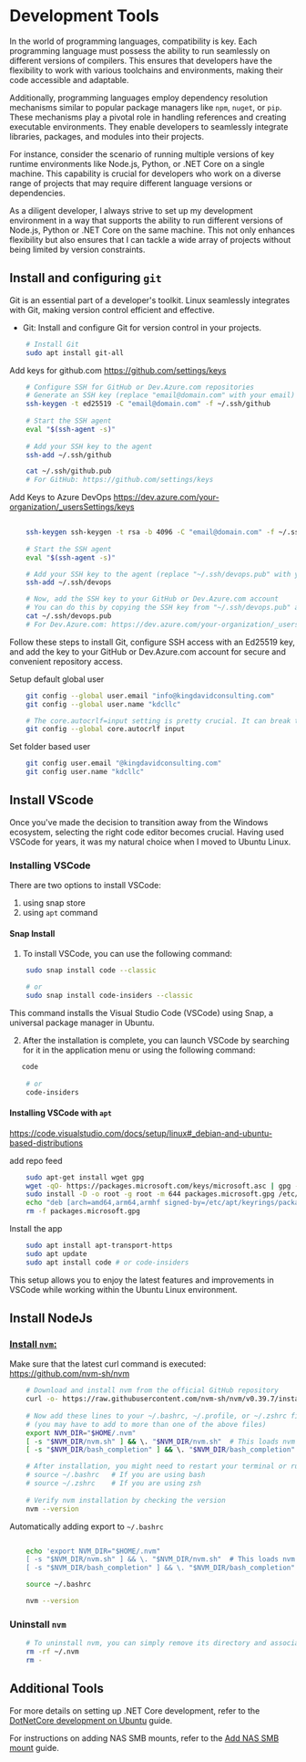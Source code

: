 # Development Tools

In the world of programming languages, compatibility is key. Each programming language must possess the ability to run seamlessly on different versions of compilers. This ensures that developers have the flexibility to work with various toolchains and environments, making their code accessible and adaptable.

Additionally, programming languages employ dependency resolution mechanisms similar to popular package managers like `npm`, `nuget`, or `pip`. These mechanisms play a pivotal role in handling references and creating executable environments. They enable developers to seamlessly integrate libraries, packages, and modules into their projects.

For instance, consider the scenario of running multiple versions of key runtime environments like Node.js, Python, or .NET Core on a single machine. This capability is crucial for developers who work on a diverse range of projects that may require different language versions or dependencies.

As a diligent developer, I always strive to set up my development environment in a way that supports the ability to run different versions of Node.js, Python or .NET Core on the same machine. This not only enhances flexibility but also ensures that I can tackle a wide array of projects without being limited by version constraints.

## Install and configuring `git`

Git is an essential part of a developer's toolkit. Linux seamlessly integrates with Git, making version control efficient and effective.

* Git: Install and configure Git for version control in your projects.

```bash
    # Install Git
    sudo apt install git-all
```

Add keys for github.com <https://github.com/settings/keys>

```bash
    # Configure SSH for GitHub or Dev.Azure.com repositories
    # Generate an SSH key (replace "email@domain.com" with your email)
    ssh-keygen -t ed25519 -C "email@domain.com" -f ~/.ssh/github
    
    # Start the SSH agent
    eval "$(ssh-agent -s)"
    
    # Add your SSH key to the agent
    ssh-add ~/.ssh/github

    cat ~/.ssh/github.pub
    # For GitHub: https://github.com/settings/keys

```

Add Keys to Azure DevOps  <https://dev.azure.com/your-organization/_usersSettings/keys>

```bash
    
    ssh-keygen ssh-keygen -t rsa -b 4096 -C "email@domain.com" -f ~/.ssh/devops
 
    # Start the SSH agent
    eval "$(ssh-agent -s)"

    # Add your SSH key to the agent (replace "~/.ssh/devops.pub" with your actual key path)
    ssh-add ~/.ssh/devops

    # Now, add the SSH key to your GitHub or Dev.Azure.com account
    # You can do this by copying the SSH key from "~/.ssh/devops.pub" and adding it to your account settings.
    cat ~/.ssh/devops.pub
    # For Dev.Azure.com: https://dev.azure.com/your-organization/_usersSettings/keys
```

Follow these steps to install Git, configure SSH access with an Ed25519 key, and add the key to your GitHub or Dev.Azure.com account for secure and convenient repository access.

Setup default global user

```bash
    git config --global user.email "info@kingdavidconsulting.com"
    git config --global user.name "kdcllc"

    # The core.autocrlf=input setting is pretty crucial. It can break things you install over git (like rbenv).
    git config --global core.autocrlf input

```

Set folder based user

```bash
    git config user.email "@kingdavidconsulting.com"
    git config user.name "kdcllc"

```

## Install VScode

Once you've made the decision to transition away from the Windows ecosystem, selecting the right code editor becomes crucial. Having used VSCode for years, it was my natural choice when I moved to Ubuntu Linux.

### Installing VSCode

There are two options to install VSCode:

1. using snap store
2. using `apt` command

#### Snap Install

1. To install VSCode, you can use the following command:

```bash
    sudo snap install code --classic

    # or 
    sudo snap install code-insiders --classic
```

   This command installs the Visual Studio Code (VSCode) using Snap, a universal package manager in Ubuntu.

2. After the installation is complete, you can launch VSCode by searching for it in the application menu or using the following command:

```bash
   code
    
    # or 
    code-insiders
```

#### Installing VSCode with `apt`

<https://code.visualstudio.com/docs/setup/linux#_debian-and-ubuntu-based-distributions>

add repo feed

```bash
    sudo apt-get install wget gpg
    wget -qO- https://packages.microsoft.com/keys/microsoft.asc | gpg --dearmor > packages.microsoft.gpg
    sudo install -D -o root -g root -m 644 packages.microsoft.gpg /etc/apt/keyrings/packages.microsoft.gpg
    echo "deb [arch=amd64,arm64,armhf signed-by=/etc/apt/keyrings/packages.microsoft.gpg] https://packages.microsoft.com/repos/code stable main" |sudo tee /etc/apt/sources.list.d/vscode.list > /dev/null
    rm -f packages.microsoft.gpg
```

Install the app

```bash
    sudo apt install apt-transport-https
    sudo apt update
    sudo apt install code # or code-insiders
```

This setup allows you to enjoy the latest features and improvements in VSCode while working within the Ubuntu Linux environment.

## Install NodeJs

### [Install `nvm`:](https://github.com/nvm-sh/nvm)

Make sure that the latest curl command is executed: <https://github.com/nvm-sh/nvm>

```bash
    # Download and install nvm from the official GitHub repository
    curl -o- https://raw.githubusercontent.com/nvm-sh/nvm/v0.39.7/install.sh | bash
   
    # Now add these lines to your ~/.bashrc, ~/.profile, or ~/.zshrc file to have it automatically sourced upon login: 
    # (you may have to add to more than one of the above files)
    export NVM_DIR="$HOME/.nvm"
    [ -s "$NVM_DIR/nvm.sh" ] && \. "$NVM_DIR/nvm.sh"  # This loads nvm
    [ -s "$NVM_DIR/bash_completion" ] && \. "$NVM_DIR/bash_completion"  # This loads nvm bash_completion

    # After installation, you might need to restart your terminal or run:
    # source ~/.bashrc   # If you are using bash
    # source ~/.zshrc    # If you are using zsh
    
    # Verify nvm installation by checking the version
    nvm --version
```

Automatically adding export to `~/.bashrc`

```bash

    echo 'export NVM_DIR="$HOME/.nvm"
    [ -s "$NVM_DIR/nvm.sh" ] && \. "$NVM_DIR/nvm.sh"  # This loads nvm
    [ -s "$NVM_DIR/bash_completion" ] && \. "$NVM_DIR/bash_completion"  # This loads nvm bash_completion' >> ~/.bashrc

    source ~/.bashrc

    nvm --version
```

### Uninstall `nvm`

```bash
    # To uninstall nvm, you can simply remove its directory and associated files
    rm -rf ~/.nvm
    rm -
```

## Additional Tools

For more details on setting up .NET Core development, refer to the [DotNetCore development on Ubuntu](./dotnetcore.md) guide.

For instructions on adding NAS SMB mounts, refer to the [Add NAS SMB mount](./MapNas.md) guide.
